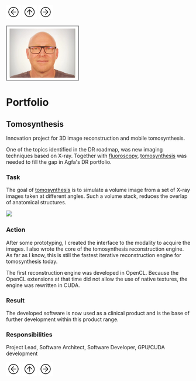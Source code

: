 <a href="DeepLearning.html"><img src="images/prev.png" width="40" height="40"></a>
<a href="index.html"><img src="images/back.png" width="40" height="40"></a>
<a href="DR.html"><img src="images/next.png" width="40" height="40"></a>

<a href="https://gearlux.github.io/"><img src="images/Profile.png" width="200" height="150"></a>

# Portfolio

## Tomosynthesis

Innovation project for 3D image reconstruction and mobile tomosynthesis.

One of the topics identified in the DR roadmap, was new imaging techniques based on X-ray.
Together with [fluoroscopy](https://medimg.agfa.com/main/direct-radiography/dr-800/), 
[tomosynthesis](https://medimg.agfa.com/main/direct-radiography/tomosynthesis/) was needed to fill the gap in Agfa's DR portfolio.

### Task

The goal of [tomosynthesis](https://medimg.agfa.com/main/direct-radiography/tomosynthesis/) is to simulate 
a volume image from a set of X-ray images taken at different angles. 
Such a volume stack, reduces the overlap of anatomical structures.

![](images/tomo.gif)

### Action

After some prototyping, I created the interface to the modality to acquire the images. I also wrote the core of the tomosynthesis reconstruction engine. As far as I know, this is still the fastest iterative reconstruction engine for tomosynthesis today.

The first reconstruction engine was developed in OpenCL. 
Because the OpenCL extensions at that time did not allow the use of native textures, the engine was rewritten in CUDA.

### Result
The developed software is now used as a clinical product and is the base of further development within this product range.

[//]: # (Include images of the tomosynthesis game)

### Responsibilities
Project Lead, Software Architect, Software Developer, GPU/CUDA development

<a href="DeepLearning.html"><img src="images/prev.png" width="40" height="40"></a>
<a href="index.html"><img src="images/back.png" width="40" height="40"></a>
<a href="DR.html"><img src="images/next.png" width="40" height="40"></a>
